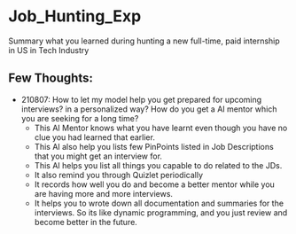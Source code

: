 # Job_Hunting_Exp

Summary what you learned during hunting a new full-time, paid internship in US in Tech Industry

## Few Thoughts:

- 210807: How to let my model help you get prepared for upcoming interviews? in a personalized way? How do you get a AI mentor which you are seeking for a long time?
  - This AI Mentor knows what you have learnt even though you have no clue you had learned that earlier.
  - This AI also help you lists few PinPoints listed in Job Descriptions that you might get an interview for.
  - This AI helps you list all things you capable to do related to the JDs.
  - It also remind you through Quizlet periodically
  - It records how well you do and become a better mentor while you are having more and more interviews.
  - It helps you to wrote down all documentation and summaries for the interviews. So its like dynamic programming, and you just review and become better in the future.
